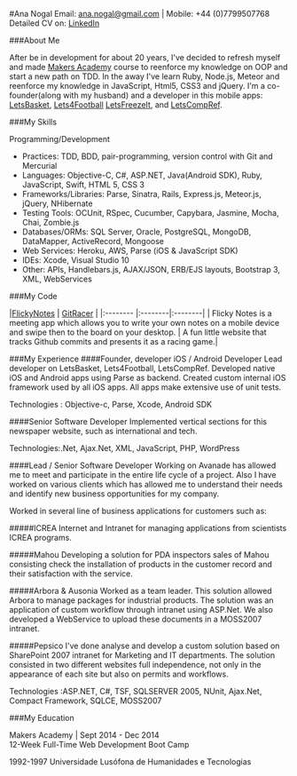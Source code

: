 #Ana Nogal
Email: ana.nogal@gmail.com | Mobile: +44 (0)7799507768  
Detailed CV on: [LinkedIn](http://www.linkedin.com/in/ananogal)

###About Me

After be in development for about 20 years, I've decided to refresh myself and made [Makers Academy](http://makersacademy.com) course to reenforce my knowledge on OOP and start a new path on TDD.  In the away I've learn Ruby, Node.js, Meteor and reenforce my knowledge in JavaScript, Html5, CSS3 and jQuery. 
I'm a co-founder(along with my husband) and a developer in this mobile apps: [LetsBasket](https://itunes.apple.com/en/app/letsbasket/id460185648), [Lets4Football](https://itunes.apple.com/us/app/football-stats-more-lets4football+/id593996707?mt=8) [LetsFreezeIt](https://itunes.apple.com/us/app/letsfreezeit-your-camera-in/id882943454?mt=8), and [LetsCompRef](https://itunes.apple.com/us/app/letscompref/id769406191?mt=8).

###My Skills

Programming/Development
* Practices: TDD, BDD, pair-programming, version control with Git and Mercurial
* Languages: Objective-C, C#, ASP.NET, Java(Android SDK), Ruby, JavaScript, Swift, HTML 5, CSS 3
* Frameworks/Libraries: Parse, Sinatra, Rails, Express.js, Meteor.js, jQuery, NHibernate
* Testing Tools: OCUnit, RSpec, Cucumber, Capybara, Jasmine, Mocha, Chai, Zombie.js
* Databases/ORMs: SQL Server, Oracle, PostgreSQL, MongoDB, DataMapper, ActiveRecord, Mongoose
* Web Services: Heroku, AWS, Parse (iOS & JavaScript SDK)
* IDEs: Xcode, Visual Studio 10
* Other: APIs, Handlebars.js, AJAX/JSON, ERB/EJS layouts, Bootstrap 3, XML, WebServices

###My Code

|[FlickyNotes](https://github.com/ananogal/FlickyNotes) | [GitRacer](https://github.com/ananogal/gitRacer) | 
|:-------- |:--------|:--------|
| Flicky Notes is a meeting app which allows you to write your own notes on a mobile device and swipe then to the board on your desktop. | A fun little website that tracks Github commits and presents it as a racing game.|


###My Experience
####Founder, developer
iOS / Android Developer
Lead developer on LetsBasket, Lets4Football, LetsCompRef. Developed native iOS and Android apps using Parse as backend. Created custom internal iOS framework used by all iOS apps. All apps make extensive use of unit tests.

Technologies : Objective-c, Parse, Xcode, Android SDK

####Senior Software Developer
Implemented vertical sections for this newspaper website, such as international and tech.

Technologies:.Net, Ajax.Net, XML, JavaScript, PHP, WordPress

####Lead / Senior Software Developer
Working on Avanade has allowed me to meet and participate in the entire life cycle of a project. Also I have worked on various clients which has allowed me to understand their needs and identify new business opportunities for my company.

Worked in several line of business applications for customers such as: 

#####ICREA
Internet and Intranet for managing applications from scientists ICREA programs.

#####Mahou
Developing a solution for PDA inspectors sales of Mahou consisting check the installation of products in the customer record and their satisfaction with the service.

#####Arbora & Ausonia
Worked as a team leader. This solution allowed Arbora to manage packages for industrial products. The solution was an application of custom workflow through intranet using ASP.Net. We also developed a WebService to upload these documents in a MOSS2007 intranet.

#####Pepsico
I've done analyse and develop a custom solution based on SharePoint 2007 intranet for Marketing and IT departments. The solution consisted in two different websites full independence, not only in the appearance of each site but also on permits and workflows.

Technologies :ASP.NET, C#, TSF, SQLSERVER 2005, NUnit, Ajax.Net, Compact Framework, SQLCE, MOSS2007


###My Education

Makers Academy | Sept 2014 - Dec 2014  
12-Week Full-Time Web Development Boot Camp  

1992-1997
Universidade Lusófona de Humanidades e Tecnologias